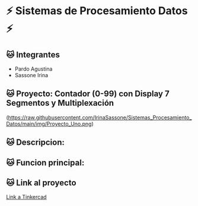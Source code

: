 # :zap: Sistemas de Procesamiento Datos :zap:

## :cat: Integrantes
- Pardo Agustina
- Sassone Irina

## :cat: Proyecto: Contador (0-99) con Display 7 Segmentos y Multiplexación
(</span><span>https://raw.githubusercontent.com/IrinaSassone/Sistemas_Procesamiento_Datos/main/img/Proyecto_Uno.png</span><span>)

## :cat: Descripcion:

## :cat: Funcion principal:

## :cat: Link al proyecto
[Link a Tinkercad](https://www.tinkercad.com/things/lNDwfBnh4Jw)


